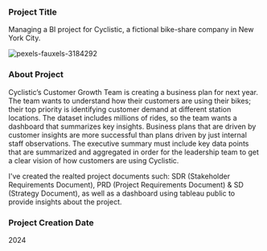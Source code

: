 ### Project Title
Managing a BI project for Cyclistic, a fictional bike-share company in New York City.

![pexels-fauxels-3184292](https://github.com/user-attachments/assets/0824110d-2748-4915-a075-b3f827c8c108)




### About Project
Cyclistic’s Customer Growth Team is creating a business plan for next year. The team wants to understand how their customers are using their bikes; their top priority is identifying customer demand at different station locations. The dataset includes millions of rides, so the team wants a dashboard that summarizes key insights. Business plans that are driven by customer insights are more successful than plans driven by just internal staff observations. The executive summary must include key data points that are summarized and aggregated in order for the leadership team to get a clear vision of how customers are using Cyclistic. 

I've created the realted project documents such: SDR (Stakeholder Requirements Document), PRD (Project Requirements Document) & SD (Strategy Document), as well as a dashboard using tableau public to provide insights about the project.
### Project Creation Date
2024
